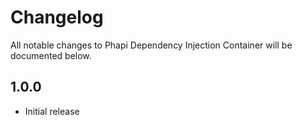 # Changelog

All notable changes to Phapi Dependency Injection Container will be documented below.

## 1.0.0
* Initial release